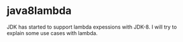 # java8lambda

JDK has started to support lambda expessions with JDK-8. I will try to explain some use cases with lambda.